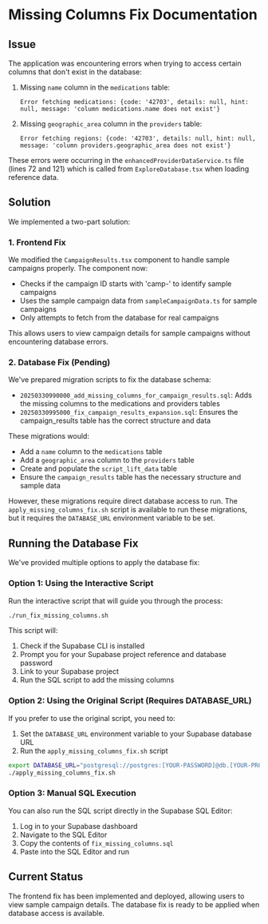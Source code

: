 # Missing Columns Fix Documentation

## Issue

The application was encountering errors when trying to access certain columns that don't exist in the database:

1. Missing `name` column in the `medications` table:
   ```
   Error fetching medications: {code: '42703', details: null, hint: null, message: 'column medications.name does not exist'}
   ```

2. Missing `geographic_area` column in the `providers` table:
   ```
   Error fetching regions: {code: '42703', details: null, hint: null, message: 'column providers.geographic_area does not exist'}
   ```

These errors were occurring in the `enhancedProviderDataService.ts` file (lines 72 and 121) which is called from `ExploreDatabase.tsx` when loading reference data.

## Solution

We implemented a two-part solution:

### 1. Frontend Fix

We modified the `CampaignResults.tsx` component to handle sample campaigns properly. The component now:

- Checks if the campaign ID starts with 'camp-' to identify sample campaigns
- Uses the sample campaign data from `sampleCampaignData.ts` for sample campaigns
- Only attempts to fetch from the database for real campaigns

This allows users to view campaign details for sample campaigns without encountering database errors.

### 2. Database Fix (Pending)

We've prepared migration scripts to fix the database schema:

- `20250330990000_add_missing_columns_for_campaign_results.sql`: Adds the missing columns to the medications and providers tables
- `20250330995000_fix_campaign_results_expansion.sql`: Ensures the campaign_results table has the correct structure and data

These migrations would:
- Add a `name` column to the `medications` table
- Add a `geographic_area` column to the `providers` table
- Create and populate the `script_lift_data` table
- Ensure the `campaign_results` table has the necessary structure and sample data

However, these migrations require direct database access to run. The `apply_missing_columns_fix.sh` script is available to run these migrations, but it requires the `DATABASE_URL` environment variable to be set.

## Running the Database Fix

We've provided multiple options to apply the database fix:

### Option 1: Using the Interactive Script

Run the interactive script that will guide you through the process:

```bash
./run_fix_missing_columns.sh
```

This script will:
1. Check if the Supabase CLI is installed
2. Prompt you for your Supabase project reference and database password
3. Link to your Supabase project
4. Run the SQL script to add the missing columns

### Option 2: Using the Original Script (Requires DATABASE_URL)

If you prefer to use the original script, you need to:

1. Set the `DATABASE_URL` environment variable to your Supabase database URL
2. Run the `apply_missing_columns_fix.sh` script

```bash
export DATABASE_URL="postgresql://postgres:[YOUR-PASSWORD]@db.[YOUR-PROJECT-REF].supabase.co:5432/postgres"
./apply_missing_columns_fix.sh
```

### Option 3: Manual SQL Execution

You can also run the SQL script directly in the Supabase SQL Editor:

1. Log in to your Supabase dashboard
2. Navigate to the SQL Editor
3. Copy the contents of `fix_missing_columns.sql`
4. Paste into the SQL Editor and run

## Current Status

The frontend fix has been implemented and deployed, allowing users to view sample campaign details. The database fix is ready to be applied when database access is available.
